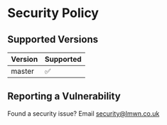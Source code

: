 # Security Policy

## Supported Versions

| Version | Supported          |
|---------|--------------------|
| master  | :white_check_mark: |

## Reporting a Vulnerability

Found a security issue? Email security@lmwn.co.uk
